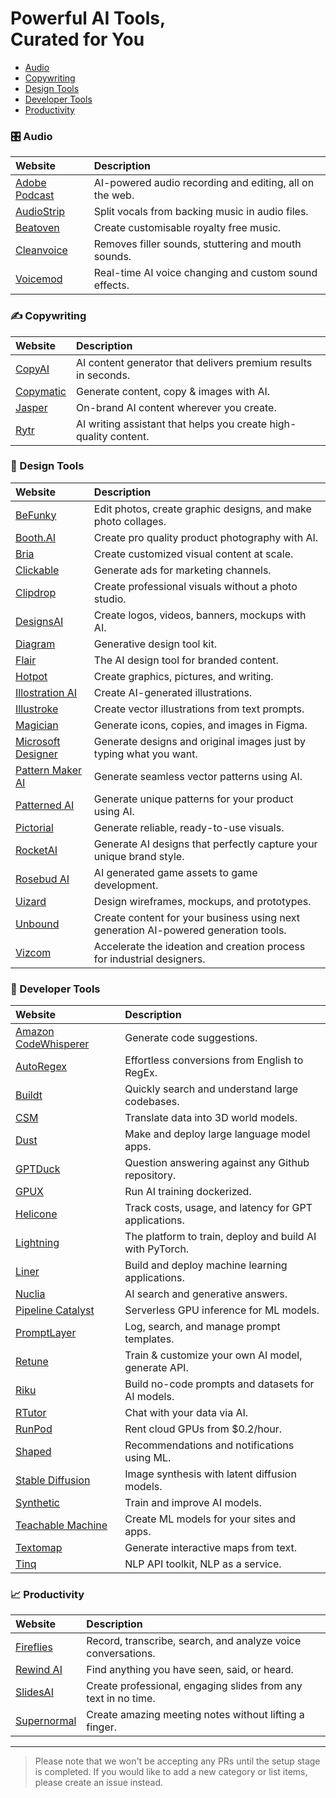 # Powerful AI Tools,<br>Curated for You

- [Audio](#-audio)
- [Copywriting](#-copywriting)
- [Design Tools](#-design-tools)
- [Developer Tools](#-developer-tools)
- [Productivity](#-productivity)

### 🎛 Audio
Website | Description
:--- |:---
[Adobe Podcast](https://podcast.adobe.com/?ref=riseofmachine) | AI-powered audio recording and editing, all on the web.
[AudioStrip](https://www.audiostrip.co.uk/?ref=riseofmachine) | Split vocals from backing music in audio files.
[Beatoven](https://www.beatoven.ai/?ref=riseofmachine) | Create customisable royalty free music.
[Cleanvoice](https://cleanvoice.ai/?ref=riseofmachine) | Removes filler sounds, stuttering and mouth sounds.
[Voicemod](https://www.voicemod.net/?ref=riseofmachine) | Real-time AI voice changing and custom sound effects.

### ✍ Copywriting
Website | Description
:--- |:---
[CopyAI](https://www.copy.ai/?ref=riseofmachine) | AI content generator that delivers premium results in seconds.
[Copymatic](https://copymatic.ai/?ref=riseofmachine) | Generate content, copy & images with AI.
[Jasper](https://www.jasper.ai/?ref=riseofmachine) | On-brand AI content wherever you create.
[Rytr](https://rytr.me/?ref=riseofmachine) | AI writing assistant that helps you create high-quality content.

### 🎨 Design Tools
Website | Description
:--- |:---
[BeFunky](https://www.befunky.com/?ref=riseofmachine) | Edit photos, create graphic designs, and make photo collages.
[Booth.AI](https://www.booth.ai/?ref=riseofmachine) | Create pro quality product photography with AI.
[Bria](https://bria.ai/) | Create customized visual content at scale.
[Clickable](https://www.clickable.so/?ref=riseofmachine) | Generate ads for marketing channels.
[Clipdrop](https://clipdrop.co/?ref=riseofmachine) | Create professional visuals without a photo studio.
[DesignsAI](https://designs.ai/?ref=riseofmachine) | Create logos, videos, banners, mockups with AI.
[Diagram](https://diagram.com/?ref=riseofmachine) | Generative design tool kit.
[Flair](https://flair.ai/?ref=riseofmachine) | The AI design tool for branded content.
[Hotpot](https://hotpot.ai/?ref=riseofmachine) | Create graphics, pictures, and writing.
[Illostration AI](https://www.illostration.com/?ref=riseofmachine) | Create AI-generated illustrations.
[Illustroke](https://illustroke.com/?ref=riseofmachine) | Create vector illustrations from text prompts.
[Magician](https://magician.design/?ref=riseofmachine) | Generate icons, copies, and images in Figma.
[Microsoft Designer](https://designer.microsoft.com/?ref=riseofmachine) | Generate designs and original images just by typing what you want.
[Pattern Maker AI](https://patternmakerai.com/?ref=riseofmachine) | Generate seamless vector patterns using AI.
[Patterned AI](https://www.patterned.ai/?ref=riseofmachine) | Generate unique patterns for your product using AI.
[Pictorial](https://www.pictorial.ai/?ref=riseofmachine) | Generate reliable, ready-to-use visuals.
[RocketAI](https://www.rocketai.io/?ref=riseofmachine) | Generate AI designs that perfectly capture your unique brand style.
[Rosebud AI](https://www.rosebud.ai/?ref=riseofmachine) | AI generated game assets to game development.
[Uizard](https://uizard.io/?ref=riseofmachine) | Design wireframes, mockups, and prototypes.
[Unbound](https://www.unboundcontent.ai/?ref=riseofmachine) | Create content for your business using next generation AI-powered generation tools.
[Vizcom](https://www.vizcom.ai/?ref=riseofmachine) | Accelerate the ideation and creation process for industrial designers.

### 🧰 Developer Tools
Website | Description
:--- |:---
[Amazon CodeWhisperer](https://aws.amazon.com/codewhisperer/?ref=riseofmachine) | Generate code suggestions.
[AutoRegex](https://www.autoregex.xyz/?ref=riseofmachine) | Effortless conversions from English to RegEx.
[Buildt](https://www.buildt.ai/?ref=riseofmachine) | Quickly search and understand large codebases.
[CSM](https://csm.ai/?ref=riseofmachine) | Translate data into 3D world models.
[Dust](https://dust.tt/?ref=riseofmachine) | Make and deploy large language model apps.
[GPTDuck](https://www.gptduck.com/?ref=riseofmachine) | Question answering against any Github repository.
[GPUX](https://gpux.ai/?ref=riseofmachine) | Run AI training dockerized.
[Helicone](https://www.helicone.ai/?ref=riseofmachine) | Track costs, usage, and latency for GPT applications.
[Lightning](https://lightning.ai/?ref=riseofmachine) | The platform to train, deploy and build AI with PyTorch.
[Liner](https://liner.ai/?ref=riseofmachine) | Build and deploy machine learning applications.
[Nuclia](https://nuclia.com/?ref=riseofmachine) | AI search and generative answers.
[Pipeline Catalyst](https://www.mystic.ai/pipeline-catalyst/?ref=riseofmachine) | Serverless GPU inference for ML models.
[PromptLayer](https://promptlayer.com/?ref=riseofmachine) | Log, search, and manage prompt templates.
[Retune](https://retune.so/?ref=riseofmachine) | Train & customize your own AI model, generate API.
[Riku](https://riku.ai/?ref=riseofmachine) | Build no-code prompts and datasets for AI models.
[RTutor](http://rtutor.ai/?ref=riseofmachine) | Chat with your data via AI.
[RunPod](https://www.runpod.io/?ref=riseofmachine) | Rent cloud GPUs from $0.2/hour.
[Shaped](https://www.shaped.ai/?ref=riseofmachine) | Recommendations and notifications using ML.
[Stable Diffusion](https://stability.ai/?ref=riseofmachine) | Image synthesis with latent diffusion models.
[Synthetic](https://syntheticaidata.com/?ref=riseofmachine) | Train and improve AI models.
[Teachable Machine](https://teachablemachine.withgoogle.com/?ref=riseofmachine) | Create ML models for your sites and apps.
[Textomap](https://www.textomap.com/?ref=riseofmachine) | Generate interactive maps from text.
[Tinq](https://tinq.ai/?ref=riseofmachine) | NLP API toolkit, NLP as a service.

### 📈 Productivity
Website | Description
:--- |:---
[Fireflies](https://fireflies.ai/?ref=riseofmachine) | Record, transcribe, search, and analyze voice conversations.
[Rewind AI](https://www.rewind.ai/?ref=riseofmachine) | Find anything you have seen, said, or heard.
[SlidesAI](https://www.slidesai.io/?ref=riseofmachine) | Create professional, engaging slides from any text in no time.
[Supernormal](https://supernormal.com/?ref=riseofmachine) | Create amazing meeting notes without lifting a finger.

---

> Please note that we won't be accepting any PRs until the setup stage is completed. If you would like to add a new category or list items, please create an issue instead.